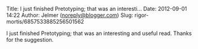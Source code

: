 Title: I just finished Pretotyping; that was an interesti...
Date: 2012-09-01 14:22
Author: Jelmer (noreply@blogger.com)
Slug: rigor-mortis/6857533885256501562

I just finished Pretotyping; that was an interesting and useful read.
Thanks for the suggestion.

